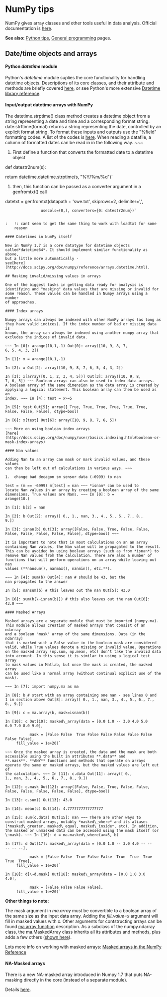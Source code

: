 # NumPy tips

NumPy gives array classes and other tools useful in data analysis.
Official documentation is [here](http://docs.scipy.org/doc/).

 **See also:** [Python tips](procedures:pythontips),
        [General programming](procedures:programming) pages.

## Date/time objects and arrays

#### Python *datetime* module

Python's *datetime* module suplies the core functionality for handling
datetime objects. Descriptions of its core classes, and their attribute
and methods are briefly covered
[here](procedures:pythontips#The_datetime_module), or see
Python's more extensive [Datetime library
reference](http://docs.python.org/library/datetime.html).

#### Input/output datetime arrays with NumPy

The datetime.strptime() class method creates a datetime object from a
string representing a date and time and a corresponding format string.
date.strftime(format) returns a string representing the date, controlled
by an explicit format string. To format these inputs and outputs use the
"%field" formatting codes. A list of the codes is
[here](http://docs.python.org/library/datetime.html#strftime-strptime-behavior).
When reading a datafile, a column of formatted dates can be read in in
the following way. ~~~

1.  First define a function that converts the formatted date to a
    datetime object

def datestr2num(s):

  return datetime.datetime.strptime(s, "%Y/%m/%d")`

1.  then, this function can be passed as a converter argument in
    a genfromtxt() call

datetxt = genfromtxt(datapath + 'swe.txt', skiprows=2, delimiter=',',

                    usecols=(0,), converters={0: datestr2num})`

~~~

:   !: cant seem to get the same thing to work with loadtxt for some
    reason

#### Datetimes in NumPy itself

New in NumPy 1.7 is a core datatype for datetime objects
called*datetime64*. It should implement similar functionality as above,
but a little more automatically -
see[here](http://docs.scipy.org/doc/numpy/reference/arrays.datetime.html).

## Masking invalid/missing values in arrays

One of the biggest tasks in getting data ready for analysis is
identifying and "masking" data values that are missing or invalid for
some reason. These values can be handled in Numpy arrays using a number
of approaches.

#### Index arrays

Numpy arrays can always be indexed with other NumPy arrays (as long as
they have valid indices). If the index number of bad or missing data is
known, the array can always be indexed using another numpy array that
excludes the indices of invalid data.

~~~ In [0]: arange(10,1,-1) Out[0]: array([10, 9, 8, 7,
6, 5, 4, 3, 2])

In [1]: x = arange(10,1,-1)

In [2]: x Out[2]: array([10, 9, 8, 7, 6, 5, 4, 3, 2])

In [3]: x[array([0, 1, 2, 3, 4, 5])] Out[3]: array([10, 9, 8,
7, 6, 5]) ~~~ Boolean arrays can also be used to index data arrays.
A boolean array of the same dimension as the data array is created by
applying a logical statement. This boolean array can then be used as an
index. ~~~ In [4]: test = x>=5

In [5]: test Out[5]: array([ True, True, True, True, True, True,
False, False, False], dtype=bool)

In [6]: x[test] Out[6]: array([10, 9, 8, 7, 6, 5])

~~~ More on using boolean index arrays
[here](http://docs.scipy.org/doc/numpy/user/basics.indexing.html#boolean-or-mask-index-arrays)

#### Nan values

Adding Nan to an array can mask or mark invalid values, and these values
can then be left out of calculations in various ways. ~~~

1.  change bad decagon sm sensor data (-6999) to nan

test = (m == -6999) m[test] = nan ~~~ *isnan* can be used to
locate Nan values in an array by creating a boolean array of the same
dimensions. True values are Nans. ~~~ In [0]: b =
arange(10.)

In [1]: b[2] = nan

In [2]: b Out[2]: array([ 0., 1., nan, 3., 4., 5., 6., 7., 8.,
9.])

In [3]: isnan(b) Out[3]: array([False, False, True, False, False,
False, False, False, False, False], dtype=bool) ~~~

It is important to note that in most calculations on an an array
containing Nan values, the Nan value will be propagated to the result.
This can be avoided by using boolean arrays (such as from *isnan*) to
remove Nan values from the calculation. There are also a number of
functions that will perform operations on an array while leaving out nan
values (**nansum(), nanmax(), nanmin(), etc.**).

~~~ In [4]: sum(b) Out[4]: nan # should be 43, but the
nan propagates to the answer

In [5]: nansum(b) # this leaves out the nan Out[5]: 43.0

In [6]: sum(b[\~isnan(b)]) # this also leaves out the nan Out[6]:
43.0 ~~~

#### Masked Arrays

Masked arrays are a separate module that must be imported (numpy.ma).
This module allows creation of masked arrays that consist of an ndarray
and a boolean "mask" array of the same dimensions. Data (in the ndarray)
that is marked with a False value in the boolean mask are considered
valid, while True values denote a missing or invalid value. Operations
on the masked array (np.sum, np.mean, etc) don't take the invalid data
into account. In this sense it is similar to using a logical test array
to mask values in Matlab, but once the mask is created, the masked array
can be used like a normal array (without continual explicit use of the
mask).

~~~ In [7]: import numpy.ma as ma

In [8]: b # start with an array containing one nan - see lines 0 and
1 in section above Out[8]: array([ 0., 1., nan, 3., 4., 5., 6., 7.,
8., 9.])

In [9]: c = ma.array(b, mask=isnan(b))

In [10]: c Out[10]: masked\_array(data = [0.0 1.0 -- 3.0 4.0 5.0
6.0 7.0 8.0 9.0],

           mask = [False False  True False False False False False False False],
     fill_value = 1e+20)`

~~~ Once the masked array is created, the data and the mask are both
accessible using the built in attributes **.data** and
**.mask**. **ANY** functions and methods that operate on arrays
operate the same on masked arrays, but the masked values are left out of
the calculation. ~~~ In [11]: c.data Out[11]: array([ 0.,
1., nan, 3., 4., 5., 6., 7., 8., 9.])

In [12]: c.mask Out[12]: array([False, False, True, False, False,
False, False, False, False, False], dtype=bool)

In [13]: c.sum() Out[13]: 43.0

In [14]: mean(c) Out[14]: 4.7777777777777777

In [15]: sum(c.data) Out[15]: nan ~~~ There are other ways to
construct masked arrays, notably *masked\_where* and its aliases
(*masked\_greater, masked\_equal, masked\_inside*, etc). In addition,
the masked or unmasked data can be accessed using the mask itself (or
\~mask). ~~~ In [16]: d = ma.masked\_where(a>=5, b)

In [17]: d Out[17]: masked\_array(data = [0.0 1.0 -- 3.0 4.0 -- --
-- -- --],

           mask = [False False  True False False  True  True  True  True  True],
     fill_value = 1e+20)`

In [18]: d[\~d.mask] Out[18]: masked\_array(data = [0.0 1.0 3.0
4.0],

           mask = [False False False False],
     fill_value = 1e+20)`

~~~

 **Other things to note:**

The mask argument in *ma.array* must be convertible to a boolean array
of the same size as the input data array. Adding the *fill\_value=x*
argument will fill in masked values with x. Other arguments for
contstructing arrays can be found [ma.array
function](http://docs.scipy.org/doc/numpy/reference/generated/numpy.ma.array.html#numpy.ma.array)
description. As a subclass of the numpy.ndarray class, the
ma.MaskedArray class inherits all its attributes and methods, plus adds
a few others ([shown
here](http://docs.scipy.org/doc/numpy/reference/maskedarray.baseclass.html#numpy.ma.MaskedArray)).

Lots more info on working with masked arrays: [Masked arrays in the
NumPy
Reference](http://docs.scipy.org/doc/numpy/reference/maskedarray.html)

#### NA-Masked arrays

There is a new NA-masked array introduced in Numpy 1.7 that puts
NA-masking directly in the core (instead of a separate module).

Details
[here](http://docs.scipy.org/doc/numpy/reference/arrays.maskna.html).
